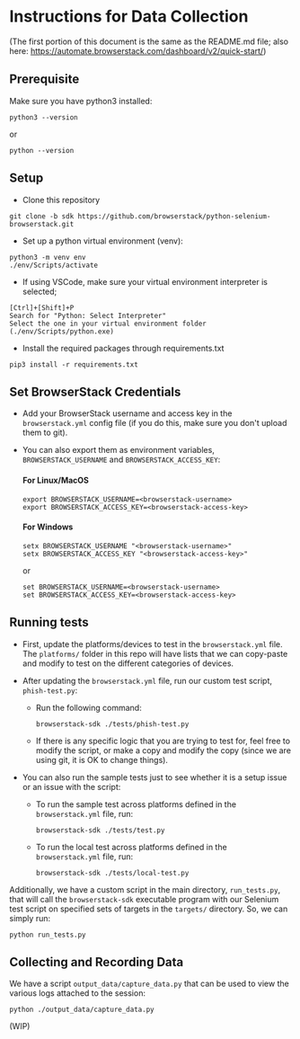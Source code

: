 # Instructions for Data Collection

(The first portion of this document is the same as the README.md file; also here: https://automate.browserstack.com/dashboard/v2/quick-start/)

## Prerequisite
Make sure you have python3 installed:
```
python3 --version
```
or
```
python --version
```

## Setup
* Clone this repository
```
git clone -b sdk https://github.com/browserstack/python-selenium-browserstack.git
``` 
* Set up a python virtual environment (venv):
```
python3 -m venv env
./env/Scripts/activate
```
* If using VSCode, make sure your virtual environment interpreter is selected;
```
[Ctrl]+[Shift]+P
Search for "Python: Select Interpreter"
Select the one in your virtual environment folder (./env/Scripts/python.exe)
```
* Install the required packages through requirements.txt
```
pip3 install -r requirements.txt
```

## Set BrowserStack Credentials
* Add your BrowserStack username and access key in the `browserstack.yml` config file (if you do this, make sure you don't upload them to git).
* You can also export them as environment variables, `BROWSERSTACK_USERNAME` and `BROWSERSTACK_ACCESS_KEY`:

  #### For Linux/MacOS
    ```
    export BROWSERSTACK_USERNAME=<browserstack-username>
    export BROWSERSTACK_ACCESS_KEY=<browserstack-access-key>
    ```
  #### For Windows
    ```
    setx BROWSERSTACK_USERNAME "<browserstack-username>"
    setx BROWSERSTACK_ACCESS_KEY "<browserstack-access-key>"
    ```
    or
    ```
    set BROWSERSTACK_USERNAME=<browserstack-username>
    set BROWSERSTACK_ACCESS_KEY=<browserstack-access-key>
    ```

## Running tests
* First, update the platforms/devices to test in the `browserstack.yml` file. The `platforms/` folder in this repo will have lists that we can copy-paste and modify to test on the different categories of devices.
* After updating the `browserstack.yml` file, run our custom test script, `phish-test.py`:
  - Run the following command:
    ```
    browserstack-sdk ./tests/phish-test.py
    ```
  - If there is any specific logic that you are trying to test for, feel free to modify the script, or make a copy and modify the copy (since we are using git, it is OK to change things).

* You can also run the sample tests just to see whether it is a setup issue or an issue with the script:
  - To run the sample test across platforms defined in the `browserstack.yml` file, run:
    ```
    browserstack-sdk ./tests/test.py
    ``` 
  - To run the local test across platforms defined in the `browserstack.yml` file, run:
    ```
    browserstack-sdk ./tests/local-test.py
    ``` 

Additionally, we have a custom script in the main directory, `run_tests.py`, that will call the `browserstack-sdk` executable program with our Selenium test script on specified sets of targets in the `targets/` directory. So, we can simply run:
```
python run_tests.py
```


## Collecting and Recording Data
We have a script `output_data/capture_data.py` that can be used to view the various logs attached to the session:
```
python ./output_data/capture_data.py
```

(WIP)
